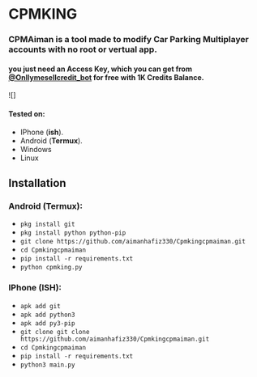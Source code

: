 # CPMKING

<h3>CPMAiman is a tool made to modify Car Parking Multiplayer accounts with no root or vertual app.</h3>
<h4>you just need an Access Key, which you can get from <a href="">@Onllymesellcredit_bot</a> for free with 1K Credits Balance.</h4>

![]

#### Tested on:

- IPhone (**ish**).
- Android (**Termux**).
- Windows
- Linux

## Installation

### Android (Termux):

- `pkg install git`
- `pkg install python python-pip`
- `git clone https://github.com/aimanhafiz330/Cpmkingcpmaiman.git`
- `cd Cpmkingcpmaiman`
- `pip install -r requirements.txt`
- `python cpmking.py`

### IPhone (ISH):

- `apk add git`
- `apk add python3`
- `apk add py3-pip`
- `git clone git clone https://github.com/aimanhafiz330/Cpmkingcpmaiman.git`
- `cd Cpmkingcpmaiman`
- `pip install -r requirements.txt`
- `python3 main.py`
